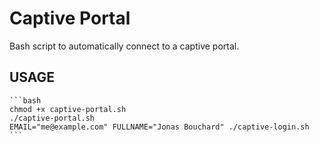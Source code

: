 # Captive Portal
Bash script to automatically connect to a captive portal.

## USAGE
    ```bash
    chmod +x captive-portal.sh
    ./captive-portal.sh
    EMAIL="me@example.com" FULLNAME="Jonas Bouchard" ./captive-login.sh
    ```